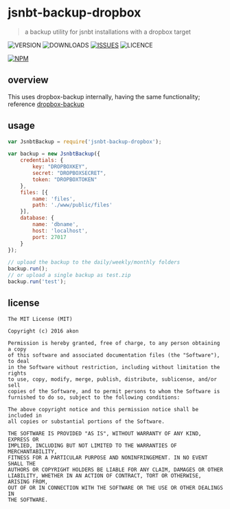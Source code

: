 # jsnbt-backup-dropbox
> a backup utility for jsnbt installations with a dropbox target

![VERSION](https://img.shields.io/npm/v/jsnbt-backup-dropbox.svg)
![DOWNLOADS](https://img.shields.io/npm/dt/jsnbt-backup-dropbox.svg)
[![ISSUES](https://img.shields.io/github/issues-raw/akonoupakis/jsnbt-backup-dropbox.svg)](https://github.com/akonoupakis/jsnbt-backup-dropbox/issues)
![LICENCE](https://img.shields.io/npm/l/jsnbt-backup-dropbox.svg)

[![NPM](https://nodei.co/npm/jsnbt-backup-dropbox.png?downloads=true)](https://nodei.co/npm/jsnbt-backup-dropbox/)

## overview

This uses dropbox-backup internally, having the same functionality;
reference [dropbox-backup](https://www.npmjs.com/package/dropbox-backup)

## usage

```js
var JsnbtBackup = require('jsnbt-backup-dropbox');

var backup = new JsnbtBackup({
    credentials: {
        key: "DROPBOXKEY",
        secret: "DROPBOXSECRET",
        token: "DROPBOXTOKEN"
    },
    files: [{
        name: 'files',
        path: './www/public/files'
    }],
    database: {
        name: 'dbname',
        host: 'localhost',
        port: 27017
    }
});

// upload the backup to the daily/weekly/monthly folders
backup.run();
// or upload a single backup as test.zip 
backup.run('test');
```


## license
```
The MIT License (MIT)

Copyright (c) 2016 akon

Permission is hereby granted, free of charge, to any person obtaining a copy
of this software and associated documentation files (the "Software"), to deal
in the Software without restriction, including without limitation the rights
to use, copy, modify, merge, publish, distribute, sublicense, and/or sell
copies of the Software, and to permit persons to whom the Software is
furnished to do so, subject to the following conditions:

The above copyright notice and this permission notice shall be included in
all copies or substantial portions of the Software.

THE SOFTWARE IS PROVIDED "AS IS", WITHOUT WARRANTY OF ANY KIND, EXPRESS OR
IMPLIED, INCLUDING BUT NOT LIMITED TO THE WARRANTIES OF MERCHANTABILITY,
FITNESS FOR A PARTICULAR PURPOSE AND NONINFRINGEMENT. IN NO EVENT SHALL THE
AUTHORS OR COPYRIGHT HOLDERS BE LIABLE FOR ANY CLAIM, DAMAGES OR OTHER
LIABILITY, WHETHER IN AN ACTION OF CONTRACT, TORT OR OTHERWISE, ARISING FROM,
OUT OF OR IN CONNECTION WITH THE SOFTWARE OR THE USE OR OTHER DEALINGS IN
THE SOFTWARE.
```